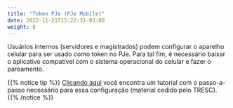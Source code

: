 ```yaml
---
title: "Token PJe (PJe Mobile)"
date: 2022-11-21T15:22:31-03:00
weight: 8
---
```


Usuários internos (servidores e magistrados) podem configurar o aparelho celular para ser usado como token no PJe. Para tal fim, é necessário baixar o aplicativo compatível com o sistema operacional do celular e fazer o pareamento.

{{% notice tip %}}
[Clicando aqui](/docs/PJE_certificado_token_virtual_v100.pdf) você encontra um tutorial com o passo-a-passo necessário para essa configuração (material cedido pelo TRESC).
{{% /notice %}}
